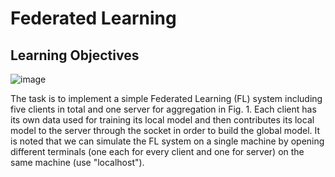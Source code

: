 # Federated Learning
## Learning Objectives
![image](https://github.com/Alan4506/Federated-Learning/assets/62124408/f04e5c98-7e44-4220-98aa-867a1a6a0805)

The task is to implement a simple Federated Learning (FL) system including five clients in total and one server for aggregation in Fig. 1. Each client has its own data used for training its local model and then contributes its local model to the server through the socket in order to build the global model. It is noted that we can simulate the FL system on a single machine by opening different terminals (one each for every client and one for server) on the same machine (use "localhost").
